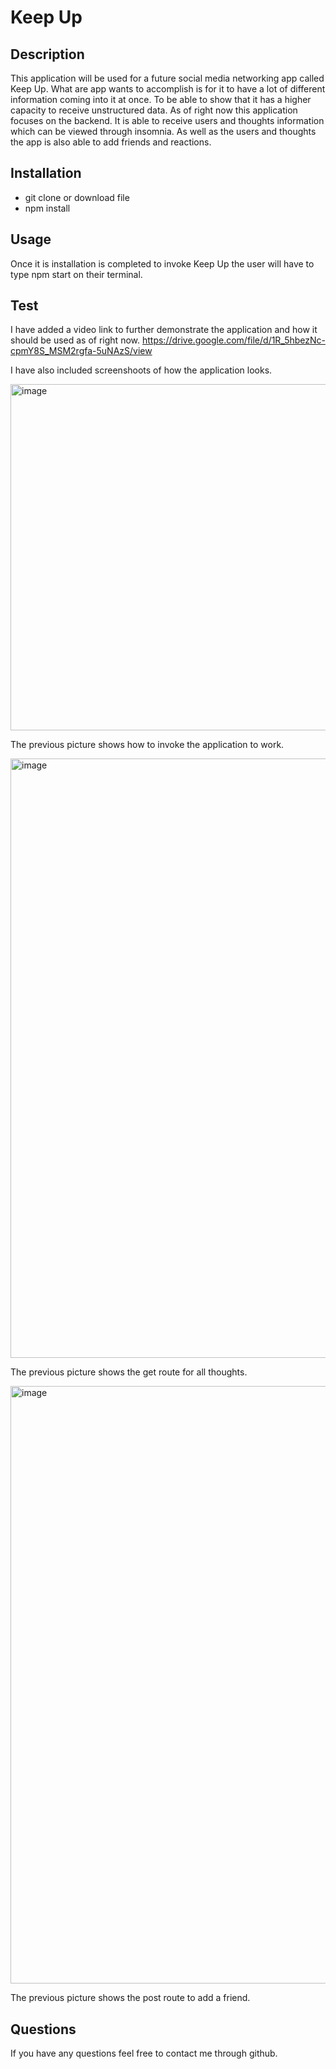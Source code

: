 # Keep Up

## Description
This application will be used for a future social media networking app called Keep Up. What are app wants to accomplish is for it to have a lot of different information coming into it at once. To be able to show that it has a higher capacity to receive unstructured data. As of right now this application focuses on the backend. It is able to receive users and thoughts information which can be viewed through insomnia. As well as the users and thoughts the app is also able to add friends and reactions.

## Installation 
* git clone or download file
* npm install

## Usage 
Once it is installation is completed to invoke Keep Up the user will have to type npm start on 
their terminal.

## Test 
I have added a video link to further demonstrate the application and how it should be used as of right now. 
https://drive.google.com/file/d/1R_5hbezNc-cpmY8S_MSM2rgfa-5uNAzS/view

I have also included screenshoots of how the application looks.


<img width="554" alt="image" src="https://user-images.githubusercontent.com/94399039/162590850-95a294b3-7f0e-47ea-90df-f37c7f90ad66.png">


The previous picture shows how to invoke the application to work.

<img width="959" alt="image" src="https://user-images.githubusercontent.com/94399039/162590899-821becaa-ce6f-496f-9204-4b2b13ab6125.png">


The previous picture shows the get route for all thoughts.

<img width="956" alt="image" src="https://user-images.githubusercontent.com/94399039/162590932-e97f4546-38cf-4484-82da-aa7111469739.png">

The previous picture shows the post route to add a friend.

## Questions 
If you have any questions feel free to contact me through github.
